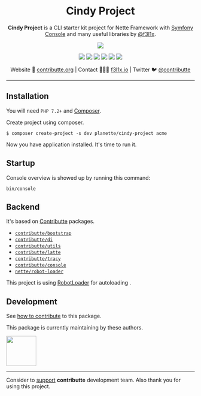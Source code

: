 <h1 align=center>Cindy Project</h1>

<p align=center>
    <strong>Cindy Project</strong> is a CLI starter kit project for Nette Framework with <a href="https://symfony.com/doc/current/components/console.html">Symfony Console</a>
    and many useful libraries by <a href="https://github.com/f3l1x">@f3l1x</a>.
</p>

<p align=center>
    <img src="https://raw.githubusercontent.com/planette/cindy-project/master/.docs/screenshot1.png">
</p>

<p align=center>
  <a href="https://github.com/planette/cindy-project/actions"><img src="https://badgen.net/github/checks/planette/cindy-project/master?cache=300"></a>
  <a href="https://packagist.org/packages/planette/cindy-project"><img src="https://badgen.net/packagist/php/planette/cindy-project"></a>
  <a href="https://github.com/planette/cindy-project"><img src="https://badgen.net/github/license/planette/cindy-project"></a>
  <a href="https://bit.ly/ctteg"><img src="https://badgen.net/badge/support/gitter/cyan"></a>
  <a href="https://bit.ly/cttfo"><img src="https://badgen.net/badge/support/forum/yellow"></a>
  <a href="https://contributte.org/partners.html"><img src="https://badgen.net/badge/sponsor/donations/F96854"></a>
</p>

<p align=center>
Website 🚀 <a href="https://contributte.org">contributte.org</a> | Contact 👨🏻‍💻 <a href="https://f3l1x.io">f3l1x.io</a> | Twitter 🐦 <a href="https://twitter.com/contributte">@contributte</a>
</p>

-----

## Installation

You will need `PHP 7.2+` and [Composer](https://getcomposer.org/).

Create project using composer.

```
$ composer create-project -s dev planette/cindy-project acme
```

Now you have application installed. It's time to run it.

## Startup

Console overview is showed up by running this command:

```
bin/console
```

## Backend

It's based on [Contributte](https://contributte.org/) packages.

- [`contributte/bootstrap`](https://github.com/contributte/bootstrap)
- [`contributte/di`](https://github.com/contributte/di)
- [`contributte/utils`](https://github.com/contributte/utils)
- [`contributte/latte`](https://github.com/contributte/latte)
- [`contributte/tracy`](https://github.com/contributte/tracy)
- [`contributte/console`](https://github.com/contributte/console)
- [`nette/robot-loader`](https://github.com/nette/robot-loader)

This project is using [RobotLoader](https://doc.nette.org/cs/3.0/robotloader) for autoloading .

## Development

See [how to contribute](https://contributte.org/contributing.html) to this package.

This package is currently maintaining by these authors.

<a href="https://github.com/f3l1x">
    <img width="80" height="80" src="https://avatars2.githubusercontent.com/u/538058?v=3&s=80">
</a>

-----

Consider to [support](https://contributte.org/partners.html) **contributte** development team.
Also thank you for using this project.
